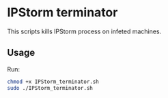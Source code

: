
# IPStorm terminator

This scripts kills IPStorm process on infeted machines.

## Usage

Run:  
```bash
chmod +x IPStorm_terminator.sh  
sudo ./IPStorm_terminator.sh
```
